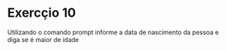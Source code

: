 # Exercçio 10

Utilizando o comando prompt informe a data de nascimento da pessoa e diga se é maior de idade
